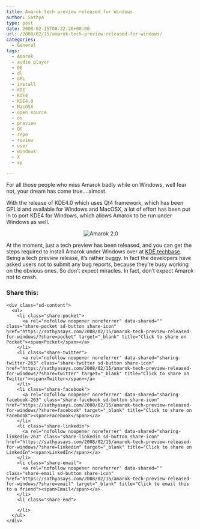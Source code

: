 ```yaml
---
title: Amarok tech preview released for Windows
author: Sathya
type: post
date: 2008-02-15T08:22:26+00:00
url: /2008/02/15/amarok-tech-preview-released-for-windows/
categories:
  - General
tags:
  - Amarok
  - audio player
  - DE
  - dl
  - GPL
  - install
  - KDE
  - KDE4
  - KDE4.0
  - MacOSX
  - open source
  - os
  - preview
  - Qt
  - repo
  - review
  - user
  - windows
  - X
  - xp

---
```

For all those people who miss Amarok badly while on Windows, well fear not, your dream has come true&#8230;.almost.

With the release of KDE4.0 which uses Qt4 framework, which has been GPL&#8217;d and available for Windows and MacOSX, a lot of effort has been put in to port KDE4 for Windows, which allows Amarok to be run under Windows as well.</p> 

<p style="text-align: center">
  <img src="https://i2.wp.com/sathyasays.com/wp-content/uploads/2008/02/20070916_amarok-large.jpg?w=740" alt="Amarok 2.0" data-recalc-dims="1" />
</p>

</a>

At the moment, just a tech preview has been released, and you can get the steps required to install Amarok under Windows over at [KDE techbase][1].  Being a tech preview release, it&#8217;s rather buggy. In fact the developers have asked users not to submit any bug reports, because they&#8217;re busy working on the obvious ones. So don&#8217;t expect miracles. In fact, don&#8217;t expect Amarok not to crash.

<div class="sharedaddy sd-sharing-enabled">
  <div class="robots-nocontent sd-block sd-social sd-social-icon-text sd-sharing">
    <h3 class="sd-title">
      Share this:
    </h3>
    
    <div class="sd-content">
      <ul>
        <li class="share-pocket">
          <a rel="nofollow noopener noreferrer" data-shared="" class="share-pocket sd-button share-icon" href="https://sathyasays.com/2008/02/15/amarok-tech-preview-released-for-windows/?share=pocket" target="_blank" title="Click to share on Pocket"><span>Pocket</span></a>
        </li>
        <li class="share-twitter">
          <a rel="nofollow noopener noreferrer" data-shared="sharing-twitter-263" class="share-twitter sd-button share-icon" href="https://sathyasays.com/2008/02/15/amarok-tech-preview-released-for-windows/?share=twitter" target="_blank" title="Click to share on Twitter"><span>Twitter</span></a>
        </li>
        <li class="share-facebook">
          <a rel="nofollow noopener noreferrer" data-shared="sharing-facebook-263" class="share-facebook sd-button share-icon" href="https://sathyasays.com/2008/02/15/amarok-tech-preview-released-for-windows/?share=facebook" target="_blank" title="Click to share on Facebook"><span>Facebook</span></a>
        </li>
        <li class="share-linkedin">
          <a rel="nofollow noopener noreferrer" data-shared="sharing-linkedin-263" class="share-linkedin sd-button share-icon" href="https://sathyasays.com/2008/02/15/amarok-tech-preview-released-for-windows/?share=linkedin" target="_blank" title="Click to share on LinkedIn"><span>LinkedIn</span></a>
        </li>
        <li class="share-email">
          <a rel="nofollow noopener noreferrer" data-shared="" class="share-email sd-button share-icon" href="https://sathyasays.com/2008/02/15/amarok-tech-preview-released-for-windows/?share=email" target="_blank" title="Click to email this to a friend"><span>Email</span></a>
        </li>
        <li class="share-end">
          
        </li>
      </ul>
    </div>
  </div>
</div>

 [1]: http://techbase.kde.org/Projects/KDE_on_Windows/Installation